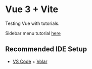# Vue 3 + Vite

Testing Vue with tutorials.

Sidebar menu tutorial [here](https://www.youtube.com/watch?v=Ul4KOXNQJSk) 

## Recommended IDE Setup

- [VS Code](https://code.visualstudio.com/) + [Volar](https://marketplace.visualstudio.com/items?itemName=johnsoncodehk.volar)
